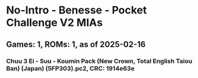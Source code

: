 # No-Intro - Benesse - Pocket Challenge V2 MIAs
## Games: 1, ROMs: 1, as of 2025-02-16

### Chuu 3 Ei - Suu - Koumin Pack (New Crown, Total English Taiou Ban) (Japan) (5FP303).pc2, CRC: 1914e63e
